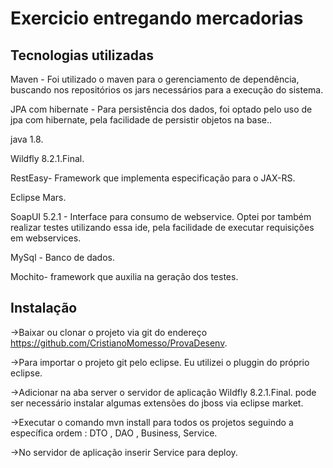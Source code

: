 # Exercicio entregando mercadorias

## Tecnologias utilizadas

Maven - Foi utilizado o maven para o gerenciamento de dependência, buscando nos repositórios os jars necessários para a execução do sistema.    

JPA com hibernate - Para persistência dos dados, foi optado pelo uso de jpa com hibernate, pela facilidade de persistir objetos na base..

java 1.8.

Wildfly 8.2.1.Final.

RestEasy- Framework que implementa especificação para o JAX-RS.

Eclipse Mars.

SoapUI 5.2.1 - Interface para consumo de webservice. Optei por também realizar testes utilizando essa ide, pela facilidade de executar requisições em webservices.

MySql - Banco de dados.

Mochito- framework que auxilia na geração dos testes.

## Instalação

->Baixar ou clonar o projeto via git do endereço https://github.com/CristianoMomesso/ProvaDesenv.

->Para importar o projeto git pelo eclipse. Eu utilizei o pluggin do próprio eclipse.

->Adicionar na aba server o servidor de aplicação  Wildfly 8.2.1.Final. pode ser necessário instalar algumas extensões do jboss via eclipse market.

->Executar o comando mvn install para todos os projetos seguindo a específica ordem : DTO , DAO , Business, Service.

->No servidor de aplicação inserir Service para deploy.
